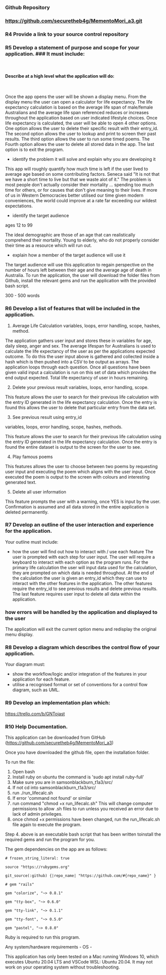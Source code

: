 ### Github Repository ###
### https://github.com/securetheb4g/MementoMori_a3.git ###

### R4	Provide a link to your source control repository ###	

### R5	Develop a statement of purpose and scope for your application. ### It must include:
</br>
<h4> Describe at a high level what the application will do: </h4>
</br>

<!-- ask user for age, health info, avg hours worked daily, avg sleep, then calculates average years left
Once you can do that, you want to be able to get your program to do it until you quit, that's a loop
Once you can do that, you want your app to save each estimate to a file, making persistent data
Once you can do that, each loop could be a new instance of a user class
Once you can do that, ask the user how this calculation makes them feel?
Once you can do that, put a quote about how precious time is and how it only belongs to you.
Once you can do that, offer suggestions on what can be improved based on the negative health metrics measured. 
So if smoking = true suggest 'Maybe you could try smoking less than 2 cigarettes per day?'
So if sleeping =< healthy sleep hours suggest 'Maybe you could sleep a little more?'
Once you can do that, store the results in a hash & create a persistent countdown the user can access via name. -->

Once the app opens the user will be shown a display menu. 
From the display menu the user can open a calculator for life expectancy. The life expectancy calculation is based on the average life span of male/female Australians and the average life span referenced reduces or increases throughout the application based on user indicated lifestyle choices. Once life expectancy is calculated, the user will be able to open 4 other options. One option allows the user to delete their specific result with their entry_id. The second option allows the user to lookup and print to screen their past results. The third option allows the user to run some timed poems. The Fourth option allows the user to delete all stored data in the app. The last option is to exit the program.


- identify the problem it will solve and explain why you are developing it

This app will roughly quantify how much time is left if the user lived to average age based on some contributing factors. Seneca said "It is not that we have a short time to live but that we waste alot of it."
The problem is most people don't actually consider their mortality ... spending too much time for others,
or for causes that don't give meaning to their lives.
If more of us in Western Democracies better utilised our time given modern conveniences, the world could improve at a rate far exceeding our wildest expectations.

- identify the target audience

ages 12 to 99

The ideal demographic are those of an age that can realistically comprehend their mortality. Young to elderly, who do not properly consider their time as a resource which will run out.

- explain how a member of the target audience will use it

The target audience will use this application to regain perspective on the number of hours left between their age and the average age of death in Australia.
To run the application, the user will download the folder files from Github, install the relevant gems and run the application with the provided bash script.

300 - 500 words
### R6	Develop a list of features that will be included in the application. ### 

1. Average Life Calculation
variables, loops, error handling, scope, hashes, method. 

The application gathers user input and stores these in variables for age, daily sleep, anger and sex. The average lifespan for Australians is used to calculate the life expectancy of the user as per the applications expected outcome. To do this the user input above is gathered and collected inside a hash which is then pushed into a CSV to be output as arrays. The application loops through each question. Once all questions have been given valid input a calculation is run on this set of data which provides the end output expected. Total life expectancy of user in hours remaining.

2. Delete your previous result
variables, loops, error handling, scope.

This feature allows the user to search for their previous life calculation with the entry ID generated in the life expectancy calculation.
Once the entry is found this allows the user to delete that particular entry from the data set.

3. See previous result using entry_id

variables, loops, error handling, scope, hashes, methods.

 This feature allows the user to search for their previous life calculation using the entry ID generated in the life expectancy calculation. 
 Once the entry is found the entire dataset is output to the screen for the user to see.

 4. Play famous poems

 This features allows the user to choose between two poems by requesting user input and executing the poem which aligns with the user input. Once executed the poem is output to the screen with colours and interesting generated text.

 5. Delete all user information

 This feature prompts the user with a warning, once YES is input by the user. Confirmation is assumed and all data stored in the entire application is deleted permanently.


### R7	Develop an outline of the user interaction and experience for the application. ###
Your outline must include:
- how the user will find out how to interact with / use each feature
The user is prompted with each step for user input. 
The user will require a keyboard to interact with each option as the program runs.
For the primary life calculation the user will input data used for the calculation, they are prompted on which data is needed throughout. At the end of the calculation the user is given an entry_id which they can use to interact with the other features in the application. 
The other features require the entry_id to see previous results and delete previous results. The last feature requires user input to delete all data within the application.


<h3>how errors will be handled by the application and displayed to the user</h3>	
The application will exit the current option menu and redisplay the original menu display.

### R8	Develop a diagram which describes the control flow of your application. ### 
Your diagram must:
- show the workflow/logic and/or integration of the features in your application for each feature.
- utilise a recognised format or set of conventions for a control flow diagram, such as UML.	
### R9	Develop an implementation plan which: ###
https://trello.com/b/GNTojast

### R10	Help Documentation. ### 

This application can be downloaded from GitHub (https://github.com/securetheb4g/MementoMori_a3) 

Once you have downloaded the github file, open the installation folder.

To run the file:
1. Open bash 
3. Install ruby on ubuntu the command is 'sudo apt install ruby-full'
2. Make sure you are in samsonblackburn_t1a3/src/
3. If not cd into samsonblackburn_t1a3/src/
4. run ./run_lifecalc.sh
5. If error 'command not found' or similar
6. run command "chmod +x run_lifecalc.sh"
	This will change computer permissions to allow .sh files to run unless
	you received an error due to lack of admin privileges.
7. once chmod +x permissions have been changed, run the run_lifecalc.sh file again to execute the program.

Step 4. above is an executable bash script that has been written toinstall the required gems and run the program for you. 

The gem dependencies on the app are as follows:
```
# frozen_string_literal: true

source "https://rubygems.org"

git_source(:github) {|repo_name| "https://github.com/#{repo_name}" }

# gem "rails"

gem "colorize", "~> 0.8.1"

gem "tty-box", "~> 0.6.0"

gem "tty-link", "~> 0.1.1"

gem "tty-font", "~> 0.5.0"

gem "pastel", "~> 0.8.0"
```

Ruby is required to run this program. 

Any system/hardware requirements -
OS -

   This application has only been tested on a Mac running Windows 10,
   which executes Ubuntu 20.04 LTS and VSCode WSL: Ubuntu 20.04.
   It may not work on your operating system without troubleshooting.